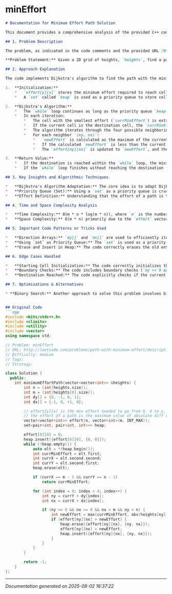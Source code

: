 # minEffort

```markdown
# Documentation for Minimum Effort Path Solution

This document provides a comprehensive analysis of the provided C++ code for finding the minimum effort path in a 2D grid of heights.

## 1. Problem Description

The problem, as indicated in the code comments and the provided URL [http://leetcode.com/problems/path-with-minimum-effort/description/](http://leetcode.com/problems/path-with-minimum-effort/description/), is the "Path With Minimum Effort" problem on LeetCode.

**Problem Statement:** Given a 2D grid of heights, `heights`, find a path from the top-left cell (0, 0) to the bottom-right cell (n-1, m-1) that minimizes the "effort". The effort of a path is defined as the maximum absolute difference in height between any two consecutive cells along the path. The goal is to return the minimum possible effort required to traverse from the starting cell to the destination cell.  You can move up, down, left, or right.

## 2. Approach Explanation

The code implements Dijkstra's algorithm to find the path with the minimum effort.  The effort to reach a cell is treated as the "cost" in Dijkstra's algorithm.

1.  **Initialization:**
    *   `effort[y][x]` stores the minimum effort required to reach cell `(y, x)` from the starting cell (0, 0). It's initialized to `INT_MAX` for all cells except the starting cell, which is initialized to 0.
    *   A `set` called `heap` is used as a priority queue to store cells based on their current minimum effort.  It stores pairs of `(effort, (y, x))`, ensuring that the cell with the smallest effort is always at the beginning of the set (the set is ordered).

2.  **Dijkstra's Algorithm:**
    *   The `while` loop continues as long as the priority queue `heap` is not empty.
    *   In each iteration:
        *   The cell with the smallest effort (`currMinEffort`) is extracted from the `heap`.
        *   If the current cell is the destination cell, the `currMinEffort` is returned.
        *   The algorithm iterates through the four possible neighboring cells (up, down, left, right).
        *   For each neighbor `(ny, nx)`:
            *   `newEffort` is calculated as the maximum of the current minimum effort (`currMinEffort`) and the absolute difference in height between the current cell and the neighbor.  This is crucial because the path's effort is defined as the *maximum* difference between any two consecutive cells.
            *   If the calculated `newEffort` is less than the current minimum effort to reach the neighbor (`effort[ny][nx]`), it means a better path to the neighbor has been found.
            *   The `effort[ny][nx]` is updated to `newEffort`, and the neighbor is added to the `heap` (or updated in the heap if it already exists). Note that the code first erases the old entry for the neighbor before inserting the new one.

3.  **Return Value:**
    *   If the destination is reached within the `while` loop, the minimum effort is returned.
    *   If the `while` loop finishes without reaching the destination (which should not happen in valid problem instances), the function returns `-1`. This indicates that no path was found, though it's not a likely scenario given a connected grid.

## 3. Key Insights and Algorithmic Techniques

*   **Dijkstra's Algorithm Adaptation:** The core idea is to adapt Dijkstra's algorithm for a different cost function. Instead of the usual additive cost, the "cost" here is the maximum absolute difference between heights along the path.
*   **Priority Queue (Set):** Using a `set` as a priority queue is crucial for efficiently finding the cell with the minimum effort in each iteration. The `set` automatically maintains the elements in sorted order.  Using a `set` avoids duplicate elements which can improve performance.
*   **Effort Definition:** Understanding that the effort of a path is the *maximum* height difference is key to correctly calculating `newEffort`.

## 4. Time and Space Complexity Analysis

*   **Time Complexity:** O(m * n * log(m * n)), where `m` is the number of columns and `n` is the number of rows in the `heights` grid.  Dijkstra's algorithm visits each cell at most once.  Inserting/deleting from the `set` takes O(log(m*n)) time since there are at most m*n elements in the set.  There are at most m*n cells to process. The inner loop with 4 neighbors takes O(1).  So it is O(m*n*log(m*n)).
*   **Space Complexity:** O(m * n) primarily due to the `effort` vector and the potential size of the `heap` (priority queue).

## 5. Important Code Patterns or Tricks Used

*   **Direction Arrays:** `dy[]` and `dx[]` are used to efficiently iterate through the four possible directions (up, down, left, right) without writing repetitive code.
*   **Using `set` as Priority Queue:** The `set` is used as a priority queue which allows for O(log n) insertion and extraction of the minimum element.  The `set` automatically keeps track of the ordering according to the first element of the pair.  Because it's a `set`, the code explicitly erases the old value before inserting the new value.  If it were a `multiset`, duplicate values would be allowed, making the erase step not required, but it would have other complexities that make the set a better choice here.
*   **Erase and Insert in Heap:** The code correctly erases the old entry in the `heap` before inserting the updated entry. This ensures that the `heap` only contains the most up-to-date effort for each cell. If the old entry wasn't erased, the algorithm could incorrectly pick a suboptimal path.

## 6. Edge Cases Handled

*   **Starting Cell Initialization:** The code correctly initializes the effort for the starting cell `(0, 0)` to 0.
*   **Boundary Checks:** The code includes boundary checks (`ny >= 0 && nx >= 0 && nx < m && ny < n`) to prevent accessing elements outside the bounds of the `heights` grid.
*   **Destination Reached:** The code explicitly checks if the current cell is the destination cell and returns the minimum effort if it is.

## 7. Optimizations & Alternatives

* **Binary Search:** Another approach to solve this problem involves binary search on the possible effort values. For each effort value `mid`, you can check if there exists a path from the top-left to the bottom-right cell such that the absolute difference between adjacent cells in the path is at most `mid`.  This check can be done using Depth First Search (DFS) or Breadth First Search (BFS).  If a path exists, it means the minimum effort can be at most `mid`.  This binary search approach can also solve the problem with a time complexity of `O(m*n*log(H))` where H is the maximum height difference in the grid, but the Dijkstra approach is often faster in practice.


## Original Code
```cpp
#include <bits/stdc++.h>
#include <climits>
#include <utility>
#include <vector>
using namespace std;

// Problem: minEffort
// URL: http://leetcode.com/problems/path-with-minimum-effort/description/
// Difficulty: medium
// Tags:
// Strategy:

class Solution {
  public:
    int minimumEffortPath(vector<vector<int>> &heights) {
        int n = (int)heights.size();
        int m = (int)heights[0].size();
        int dy[] = {0, -1, 0, 1};
        int dx[] = {-1, 0, +1, 0};

        // effort[y][x] is the min effort needed to go from 0, 0 to y, x along any path
        // the effort of a path is the maximum value of absolute diff of heights of any two consecutive nodes in the path
        vector<vector<int>> effort(n, vector<int>(m, INT_MAX));
        set<pair<int, pair<int, int>>> heap;

        effort[0][0] = 0;
        heap.insert({effort[0][0], {0, 0}});
        while (!heap.empty()) {
            auto elt = *(heap.begin());
            int currMinEffort = elt.first;
            int currX = elt.second.second;
            int currY = elt.second.first;
            heap.erase(elt);

            if (currX == m - 1 && currY == n - 1)
                return currMinEffort;

            for (int index = 0; index < 4; index++) {
                int ny = currY + dy[index];
                int nx = currX + dx[index];

                if (ny >= 0 && nx >= 0 && nx < m && ny < n) {
                    int newEffort = max(currMinEffort, abs(heights[ny][nx] - heights[currY][currX]));
                    if (effort[ny][nx] > newEffort) {
                        heap.erase({effort[ny][nx], {ny, nx}});
                        effort[ny][nx] = newEffort;
                        heap.insert({effort[ny][nx], {ny, nx}});
                    }
                }
            }
        }

        return -1;
    }
};
```

---
*Documentation generated on 2025-08-02 16:37:22*
